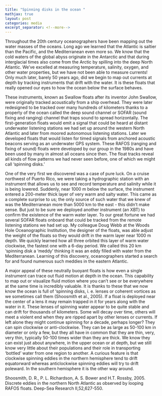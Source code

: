 ```yaml
---
title: "Spinning disks in the ocean "
mathjax: true
layout: post
categories: media
excerpt_separator: <!--more-->
---
```


Throughout the 20th century oceanographers have been mapping out the water masses of the oceans. Long ago we learned that the Atlantic is saltier than the Pacific, and the Mediterranean even more so. We know that the cold waters of the global abyss originate in the Antarctic and that during interglacial times also come from the Arctic by spilling into the deep North Atlantic. We’ve excelled at measuring temperature, salinity, oxygen, and other water properties, but we have not been able to measure currents! Only much later, barely 50 years ago, did we begin to map out currents at depth by tracking instruments that drift with the water. It is these floats that really opened our eyes to how the ocean below the surface behaves. 
<!--more-->

These instruments, known as Swallow floats after its inventor John Swallow, were originally tracked acoustically from a ship overhead. They were later redesigned to be tracked over many hundreds of kilometers thanks to a property of the ocean called the deep sound channel or SOFAR (sound fixing and ranging) channel that traps sound to spread horizontally. The first-generation floats would emit a signal that could be heard at distant underwater listening stations we had set up around the western North Atlantic and later from moored autonomous listening stations. Later we developed floats that would listen for timed signals from anchored acoustic beacons serving as an underwater GPS system. These RAFOS (ranging and fixing of sound) floats were developed by our group in the 1980s and have been used by many in almost all oceans since then. The float tracks reveal all kinds of flow patterns we had never seen before, one of which we might call ‘spinning disks.’

One of the very first we discovered was a case of pure luck. On a cruise northwest of Puerto Rico, we were taking a hydrographic station with an instrument that allows us to see and record temperature and salinity while it is being lowered. Suddenly, near 1000 m below the surface, the instrument entered a 200-meter thick layer of very warm and salty water. This came as a complete surprise to us; the only source of such water that we knew of was the Mediterranean more than 5000 km to the east - this didn’t make sense. But just to be sure we deployed another instrument (an XBT) to confirm the existence of the warm water layer. To our great fortune we had several SOFAR floats onboard that could be tracked from the remote listening stations we had set up. My colleague Doug Webb at the Woods Hole Oceanographic Institution, the designer of the floats, was able adjust the weight of the floats so they would drift in the warm layer near 1000 m depth. We quickly learned how all three orbited this layer of warm water clockwise, the fastest one with a 6-day period. We called this 20 km ‘spinning disk a ‘meddy’ thinking it was an eddy filled with water from the Mediterranean. Learning of this discovery, oceanographers started a search for and found numerous such meddies in the eastern Atlantic. 

A major appeal of these neutrally buoyant floats is how even a single instrument can trace out fluid motion at depth in the ocean. This capability to map out or visualize fluid motion where you can’t see or be everywhere at the same time is incredibly valuable. It is thanks to these that we now know the ocean is full of ‘spinning disks, i. e. lenses or coherent vortices as we sometimes call them (Shoosmith et al., 2005). If a float is deployed near the center of a lens it may remain trapped in it for years along with the water in it. These lenses of spinning water appear to be quite stable and can drift for thousands of kilometers. Some will decay over time, others will meet a violent end when they are ripped apart by other lenses or currents. If left alone they might continue spinning for a decade, perhaps longer? They can spin clockwise or anti-clockwise. They can be as large as 50-100 km in diameter or only a few, but they all have in common that they are thin, very, very thin, typically 50-100 times wider than they are thick. We know they can exist just about anywhere, in the upper ocean or at depth, but we still know very little about their populations and their role in transporting ‘bottled’ water from one region to another. A curious feature is that clockwise spinning eddies in the northern hemisphere tend to drift equatorward whereas anticlockwise spinning eddies will try to drift poleward. In the southern hemisphere it is the other way around. 


Shoosmith, D. R., P. L. Richardson, A. S. Bower and H.T. Rossby, 2005.  Discrete eddies in the northern North Atlantic as observed by looping RAFOS floats. Deep-Sea Research II,52,627-550.


